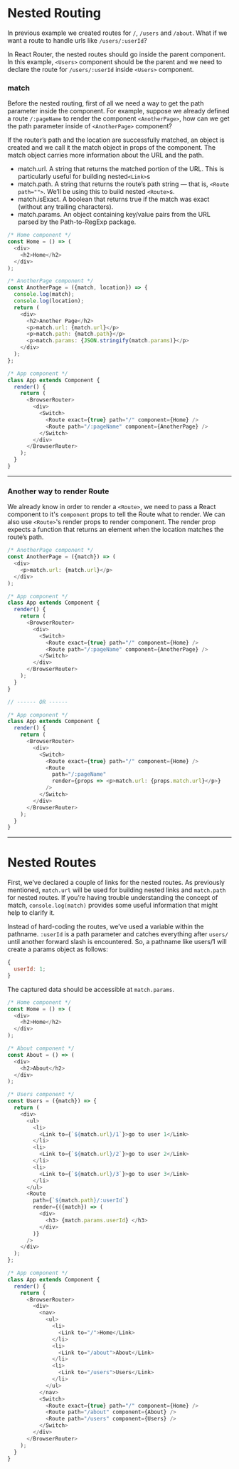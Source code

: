 # Nested Routing

In previous example we created routes for `/`, `/users` and `/about`. What if we want a route to handle urls like `/users/:userId`?

In React Router, the nested routes should go inside the parent component. In this example, `<Users>` component should be the parent and we need to declare the route for `/users/:userId` inside `<Users>` component.

### match

Before the nested routing, first of all we need a way to get the path parameter inside the component. For example, suppose we already defined a route `/:pageName` to render the component `<AnotherPage>`, how can we get the path parameter inside of `<AnotherPage>` component?

If the router’s path and the location are successfully matched, an object is created and we call it the match object in props of the component. The match object carries more information about the URL and the path.

* match.url. A string that returns the matched portion of the URL. This is particularly useful for building nested`<Link>`s
* match.path. A string that returns the route’s path string — that is, `<Route path="">`. We’ll be using this to build nested `<Route>`s.
* match.isExact. A boolean that returns true if the match was exact (without any trailing characters).
* match.params. An object containing key/value pairs from the URL parsed by the Path-to-RegExp package.

```js
/* Home component */
const Home = () => (
  <div>
    <h2>Home</h2>
  </div>
);

/* AnotherPage component */
const AnotherPage = ({match, location}) => {
  console.log(match);
  console.log(location);
  return (
    <div>
      <h2>Another Page</h2>
      <p>match.url: {match.url}</p>
      <p>match.path: {match.path}</p>
      <p>match.params: {JSON.stringify(match.params)}</p>
    </div>
  );
};

/* App component */
class App extends Component {
  render() {
    return (
      <BrowserRouter>
        <div>
          <Switch>
            <Route exact={true} path="/" component={Home} />
            <Route path="/:pageName" component={AnotherPage} />
          </Switch>
        </div>
      </BrowserRouter>
    );
  }
}
```

---

### Another way to render Route

We already know in order to render a `<Route>`, we need to pass a React component to it's `component` props to tell the Route what to render. We can also use `<Route>`'s render props to render component. The render prop expects a function that returns an element when the location matches the route’s path.

```js
/* AnotherPage component */
const AnotherPage = ({match}) => (
  <div>
    <p>match.url: {match.url}</p>
  </div>
);

/* App component */
class App extends Component {
  render() {
    return (
      <BrowserRouter>
        <div>
          <Switch>
            <Route exact={true} path="/" component={Home} />
            <Route path="/:pageName" component={AnotherPage} />
          </Switch>
        </div>
      </BrowserRouter>
    );
  }
}

// ------ OR ------

/* App component */
class App extends Component {
  render() {
    return (
      <BrowserRouter>
        <div>
          <Switch>
            <Route exact={true} path="/" component={Home} />
            <Route
              path="/:pageName"
              render={props => <p>match.url: {props.match.url}</p>}
            />
          </Switch>
        </div>
      </BrowserRouter>
    );
  }
}
```

---

# Nested Routes

First, we’ve declared a couple of links for the nested routes. As previously mentioned, `match.url` will be used for building nested links and `match.path` for nested routes. If you’re having trouble understanding the concept of match, `console.log(match)` provides some useful information that might help to clarify it.

Instead of hard-coding the routes, we’ve used a variable within the pathname. `:userId` is a path parameter and catches everything after `users/` until another forward slash is encountered. So, a pathname like users/1 will create a params object as follows:

```js
{
  userId: 1;
}
```

The captured data should be accessible at `match.params`.

```js
/* Home component */
const Home = () => (
  <div>
    <h2>Home</h2>
  </div>
);

/* About component */
const About = () => (
  <div>
    <h2>About</h2>
  </div>
);

/* Users component */
const Users = ({match}) => {
  return (
    <div>
      <ul>
        <li>
          <Link to={`${match.url}/1`}>go to user 1</Link>
        </li>
        <li>
          <Link to={`${match.url}/2`}>go to user 2</Link>
        </li>
        <li>
          <Link to={`${match.url}/3`}>go to user 3</Link>
        </li>
      </ul>
      <Route
        path={`${match.path}/:userId`}
        render={({match}) => (
          <div>
            <h3> {match.params.userId} </h3>
          </div>
        )}
      />
    </div>
  );
};

/* App component */
class App extends Component {
  render() {
    return (
      <BrowserRouter>
        <div>
          <nav>
            <ul>
              <li>
                <Link to="/">Home</Link>
              </li>
              <li>
                <Link to="/about">About</Link>
              </li>
              <li>
                <Link to="/users">Users</Link>
              </li>
            </ul>
          </nav>
          <Switch>
            <Route exact={true} path="/" component={Home} />
            <Route path="/about" component={About} />
            <Route path="/users" component={Users} />
          </Switch>
        </div>
      </BrowserRouter>
    );
  }
}
```

